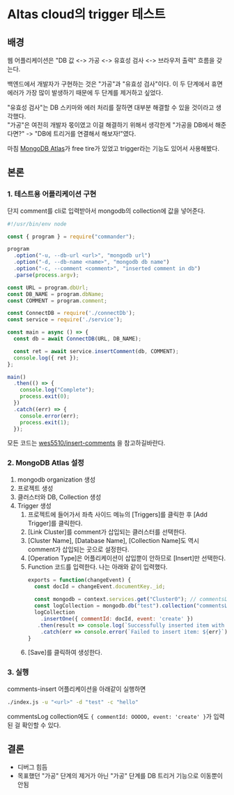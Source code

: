 # Altas cloud의 trigger 테스트

## 배경

웹 어플리케이션은 "DB 값 <-> 가공 <-> 유효성 검사 <-> 브라우저 출력" 흐름을 갖는다.  

백엔드에서 개발자가 구현하는 것은 "가공"과 "유효성 검사"이다. 이 두 단계에서 휴면 에러가 가장 많이 발생하기 때문에 두 단계를 제거하고 싶었다.   

"유효성 검사"는 DB 스키마와 에러 처리를 잘하면 대부분 해결할 수 있을 것이라고 생각했다.  
"가공"은 여전히 개발자 몫이였고 이걸 해결하기 위해서 생각한게 "가공을 DB에서 해준다면?" -> "DB에 트리거를 연결해서 해보자!"였다.  

마침 [MongoDB Atlas](https://www.mongodb.com/cloud/atlas)가 free tire가 있었고 trigger라는 기능도 있어서 사용해봤다.  

## 본론
### 1. 테스트용 어플리케이션 구현
단지 comment를 cli로 입력받아서 mongodb의 collection에 값을 넣어준다.

```javascript
#!/usr/bin/env node

const { program } = require("commander");

program
  .option("-u, --db-url <url>", "mongodb url")
  .option("-d, --db-name <name>", "mongodb db name")
  .option("-c, --comment <comment>", "inserted comment in db")
  .parse(process.argv);

const URL = program.dbUrl;
const DB_NAME = program.dbName;
const COMMENT = program.comment;

const ConnectDB = require('./connectDb');
const service = require('./service');

const main = async () => {
  const db = await ConnectDB(URL, DB_NAME);

  const ret = await service.insertComment(db, COMMENT);
  console.log({ ret });
};

main()
  .then(() => {
    console.log("Complete");
    process.exit(0);
  })
  .catch((err) => {
    console.error(err);
    process.exit(1);
  });
```
모든 코드는 [wes5510/insert-comments](https://github.com/wes5510/insert-comments) 을 참고하길바란다.

### 2. MongoDB Atlas 설정
1. mongodb organization 생성
2. 프로젝트 생성
3. 클러스터와 DB, Collection 생성
4. Trigger 생성
    1. 프로젝트에 들어가서 좌측 사이드 메뉴의 [Triggers]를 클릭한 후 [Add Trigger]를 클릭한다.
    2. [Link Cluster]를 comment가 삽입되는 클러스터를 선택한다.
    3. [Cluster Name], [Database Name], [Collection Name]도 역시 comment가 삽입되는 곳으로 설정한다.
    4. [Operation Type]은 어플리케이션이 삽입뿐이 안하므로 [Insert]만 선택한다.
    5. Function 코드를 입력한다. 나는 아래와 같이 입력했다.
        ```javascript
        exports = function(changeEvent) {
          const docId = changeEvent.documentKey._id;
  
          const mongodb = context.services.get("Cluster0"); // commentsLog가 있는 클러스터 이름이다. 잘못 넣으면 오류가 남.로그 봐도 알기 어려움.
          const logCollection = mongodb.db("test").collection("commentsLog");
          logCollection
            .insertOne({ commentId: docId, event: 'create' })
           .then(result => console.log(`Successfully inserted item with _id: ${result.insertedId}`))
            .catch(err => console.error(`Failed to insert item: ${err}`));
        }
       ```
     6. [Save]를 클릭하여 생성한다.

### 3. 실행

comments-insert 어플리케이션을 아래같이 실행하면
```sh
./index.js -u "<url>" -d "test" -c "hello"
```
commentsLog collection에도 `{ commentId: OOOOO, event: 'create' }`가 입력된 걸 확인할 수 있다.

## 결론
- 디버그 힘듬
- 목표했던 "가공" 단계의 제거가 아닌 "가공" 단계를 DB 트리거 기능으로 이동뿐이 안됨
